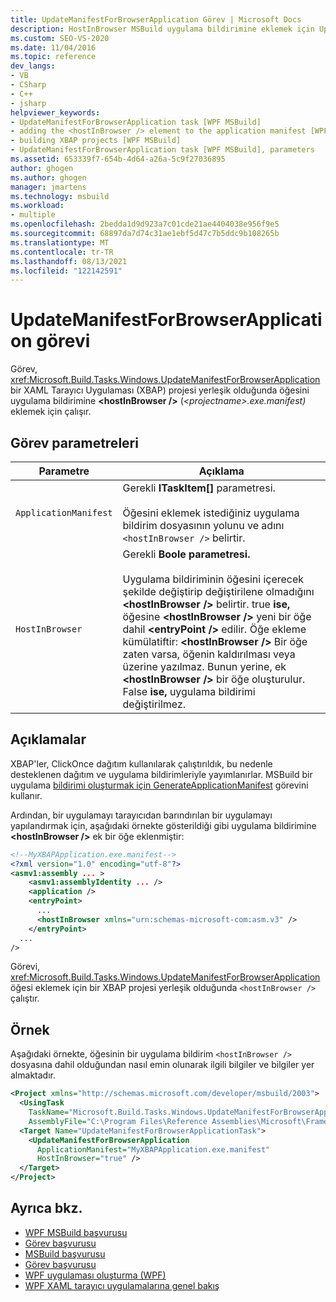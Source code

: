 ```yaml
---
title: UpdateManifestForBrowserApplication Görev | Microsoft Docs
description: HostInBrowser MSBuild uygulama bildirimine eklemek için UpdateManifestForBrowserApplication görevini nasıl çalıştırabilirsiniz?
ms.custom: SEO-VS-2020
ms.date: 11/04/2016
ms.topic: reference
dev_langs:
- VB
- CSharp
- C++
- jsharp
helpviewer_keywords:
- UpdateManifestForBrowserApplication task [WPF MSBuild]
- adding the <hostInBrowser /> element to the application manifest [WPF MSBuild]
- building XBAP projects [WPF MSBuild]
- UpdateManifestForBrowserApplication task [WPF MSBuild], parameters
ms.assetid: 653339f7-654b-4d64-a26a-5c9f27036895
author: ghogen
ms.author: ghogen
manager: jmartens
ms.technology: msbuild
ms.workload:
- multiple
ms.openlocfilehash: 2bedda1d9d923a7c01cde21ae4404038e956f9e5
ms.sourcegitcommit: 68897da7d74c31ae1ebf5d47c7b5ddc9b108265b
ms.translationtype: MT
ms.contentlocale: tr-TR
ms.lasthandoff: 08/13/2021
ms.locfileid: "122142591"
---
```

# <a name="updatemanifestforbrowserapplication-task"></a>UpdateManifestForBrowserApplication görevi

Görev, <xref:Microsoft.Build.Tasks.Windows.UpdateManifestForBrowserApplication> bir XAML Tarayıcı Uygulaması (XBAP) projesi yerleşik olduğunda öğesini uygulama bildirimine **\<hostInBrowser />** (*\<projectname>.exe.manifest)* eklemek için çalışır.

## <a name="task-parameters"></a>Görev parametreleri

|Parametre|Açıklama|
|---------------|-----------------|
|`ApplicationManifest`|Gerekli **ITaskItem[]** parametresi.<br /><br /> Öğesini eklemek istediğiniz uygulama bildirim dosyasının yolunu ve adını `<hostInBrowser />` belirtir.|
|`HostInBrowser`|Gerekli **Boole parametresi.**<br /><br /> Uygulama bildiriminin öğesini içerecek şekilde değiştirip değiştirilene olmadığını **\<hostInBrowser />** belirtir. true **ise,** öğesine **\<hostInBrowser />** yeni bir öğe dahil **\<entryPoint />** edilir. Öğe ekleme kümülatiftir: **\<hostInBrowser />** Bir öğe zaten varsa, öğenin kaldırılması veya üzerine yazılmaz. Bunun yerine, ek **\<hostInBrowser />** bir öğe oluşturulur. False **ise,** uygulama bildirimi değiştirilmez.|

## <a name="remarks"></a>Açıklamalar

 XBAP'ler, ClickOnce dağıtım kullanılarak çalıştırıldık, bu nedenle desteklenen dağıtım ve uygulama bildirimleriyle yayımlanırlar. MSBuild bir uygulama [bildirimi oluşturmak için GenerateApplicationManifest](generateapplicationmanifest-task.md) görevini kullanır.

 Ardından, bir uygulamayı tarayıcıdan barındırılan bir uygulamayı yapılandırmak için, aşağıdaki örnekte gösterildiği gibi uygulama bildirimine **\<hostInBrowser />** ek bir öğe eklenmiştir:

```xml
<!--MyXBAPApplication.exe.manifest-->
<?xml version="1.0" encoding="utf-8"?>
<asmv1:assembly ... >
    <asmv1:assemblyIdentity ... />
    <application />
    <entryPoint>
      ...
      <hostInBrowser xmlns="urn:schemas-microsoft-com:asm.v3" />
    </entryPoint>
  ...
/>
```

 Görevi, <xref:Microsoft.Build.Tasks.Windows.UpdateManifestForBrowserApplication> öğesi eklemek için bir XBAP projesi yerleşik olduğunda `<hostInBrowser />` çalıştır.

## <a name="example"></a>Örnek

 Aşağıdaki örnekte, öğesinin bir uygulama bildirim `<hostInBrowser />` dosyasına dahil olduğundan nasıl emin olunarak ilgili bilgiler ve bilgiler yer almaktadır.

```xml
<Project xmlns="http://schemas.microsoft.com/developer/msbuild/2003">
  <UsingTask
    TaskName="Microsoft.Build.Tasks.Windows.UpdateManifestForBrowserApplication"
    AssemblyFile="C:\Program Files\Reference Assemblies\Microsoft\Framework\v3.0\PresentationBuildTasks.dll" />
  <Target Name="UpdateManifestForBrowserApplicationTask">
    <UpdateManifestForBrowserApplication
      ApplicationManifest="MyXBAPApplication.exe.manifest"
      HostInBrowser="true" />
  </Target>
</Project>
```

## <a name="see-also"></a>Ayrıca bkz.

- [WPF MSBuild başvurusu](../msbuild/wpf-msbuild-reference.md)
- [Görev başvurusu](../msbuild/wpf-msbuild-task-reference.md)
- [MSBuild başvurusu](../msbuild/msbuild-reference.md)
- [Görev başvurusu](../msbuild/msbuild-task-reference.md)
- [WPF uygulaması oluşturma (WPF)](/dotnet/framework/wpf/app-development/building-a-wpf-application-wpf)
- [WPF XAML tarayıcı uygulamalarına genel bakış](/dotnet/framework/wpf/app-development/wpf-xaml-browser-applications-overview)